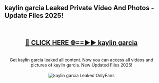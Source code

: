 <h2>kaylin garcia Leaked Private Video And Photos - Update Files 2025!</h2>
<br>
<div align="center">
<h2><a href="https://betterlinks.top/A2PfLJ" rel="nofollow">🔴 CLICK HERE 🌐==►► kaylin garcia</a></h2>
<br>
Get kaylin garcia leaked all content. Now you can access all videos and pictures of kaylin garcia. New Updated Files 2025!
<br>
<br>
<a href="https://betterlinks.top/A2PfLJ" rel="nofollow" data-target="animated-image.originalLink"><img src="https://i.imgur.com/dJHk4Zq.gif" alt="kaylin garcia Leaked  OnlyFans" style="max-width: 100%; display: inline-block;" data-target="animated-image.originalImage"></a>
</div>
<br>